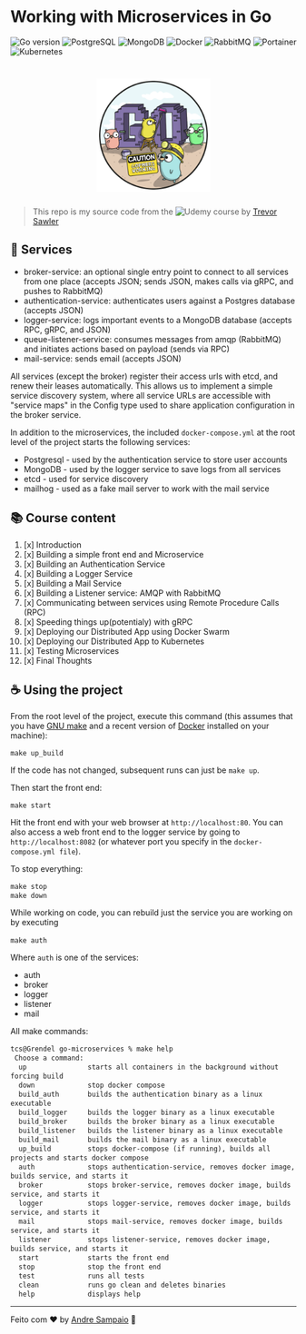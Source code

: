 # Working with Microservices in Go

![Go version](https://img.shields.io/badge/goversion-v1.20.x-blue)
![PostgreSQL](https://img.shields.io/badge/-PostgreSQL-336791?style=flat&logo=postgresql&color=555555)
![MongoDB](https://img.shields.io/badge/MongoDB-47A248?style=flat&logo=mongodb&color=555555)
![Docker](https://img.shields.io/badge/-Docker-2496ED?style=flat&logo=docker&color=555555)
![RabbitMQ](https://img.shields.io/badge/-RabbitMQ-FF6600?style=flat&logo=rabbitmq&color=555555)
![Portainer](https://img.shields.io/badge/-Portainer-FF6600?style=flat&logo=portainer&color=555555)
![Kubernetes](https://img.shields.io/badge/-Kubernetes-FF6600?style=flat&logo=kubernetes&color=555555)

<h1 align="center">
    <img src=".github/build.png" alt="Build" width="200px" />
</h1>

> This repo is my source code from the ![Udemy](https://img.shields.io/badge/-Working%20with%20Microservices%20in%20Go-white?style=flat&logo=udemy&color=A435F0&logoColor=white) course by [Trevor Sawler](https://github.com/tsawler)

## 🧩 Services

- broker-service: an optional single entry point to connect to all services from one place (accepts JSON;
  sends JSON, makes calls via gRPC, and pushes to RabbitMQ)
- authentication-service: authenticates users against a Postgres database (accepts JSON)
- logger-service: logs important events to a MongoDB database (accepts RPC, gRPC, and JSON)
- queue-listener-service: consumes messages from amqp (RabbitMQ) and initiates actions based on payload (sends via RPC)
- mail-service: sends email (accepts JSON)

All services (except the broker) register their access urls with etcd, and renew their leases automatically.
This allows us to implement a simple service discovery system, where all service URLs are accessible with
"service maps" in the Config type used to share application configuration in the broker service.

In addition to the microservices, the included `docker-compose.yml` at the root level of the project
starts the following services:

- Postgresql - used by the authentication service to store user accounts
- MongoDB - used by the logger service to save logs from all services
- etcd - used for service discovery
- mailhog - used as a fake mail server to work with the mail service

## 📚 Course content

1. [x] Introduction
2. [x] Building a simple front end and Microservice
3. [x] Building an Authentication Service
4. [x] Building a Logger Service
5. [x] Building a Mail Service
6. [x] Building a Listener service: AMQP with RabbitMQ
7. [x] Communicating between services using Remote Procedure Calls (RPC)
8. [x] Speeding things up(potentialy) with gRPC
9. [x] Deploying our Distributed App using Docker Swarm
10. [x] Deploying our Distributed App to Kubernetes
11. [x] Testing Microservices
12. [x] Final Thoughts

## ☕ Using the project

From the root level of the project, execute this command (this assumes that you have
[GNU make](https://www.gnu.org/software/make/) and a recent version
of [Docker](https://www.docker.com/products/docker-desktop) installed on your machine):

```
make up_build
```

If the code has not changed, subsequent runs can just be `make up`.

Then start the front end:

```
make start
```

Hit the front end with your web browser at `http://localhost:80`. You can also access a web
front end to the logger service by going to `http://localhost:8082` (or whatever port you
specify in the `docker-compose.yml file`).

To stop everything:

```
make stop
make down
```

While working on code, you can rebuild just the service you are working on by
executing

`make auth`

Where `auth` is one of the services:

- auth
- broker
- logger
- listener
- mail

All make commands:

```
tcs@Grendel go-microservices % make help
 Choose a command:
  up               starts all containers in the background without forcing build
  down             stop docker compose
  build_auth       builds the authentication binary as a linux executable
  build_logger     builds the logger binary as a linux executable
  build_broker     builds the broker binary as a linux executable
  build_listener   builds the listener binary as a linux executable
  build_mail       builds the mail binary as a linux executable
  up_build         stops docker-compose (if running), builds all projects and starts docker compose
  auth             stops authentication-service, removes docker image, builds service, and starts it
  broker           stops broker-service, removes docker image, builds service, and starts it
  logger           stops logger-service, removes docker image, builds service, and starts it
  mail             stops mail-service, removes docker image, builds service, and starts it
  listener         stops listener-service, removes docker image, builds service, and starts it
  start            starts the front end
  stop             stop the front end
  test             runs all tests
  clean            runs go clean and deletes binaries
  help             displays help
```

---

Feito com ❤ by [Andre Sampaio](https://github.com/apsampaio) :wave:
